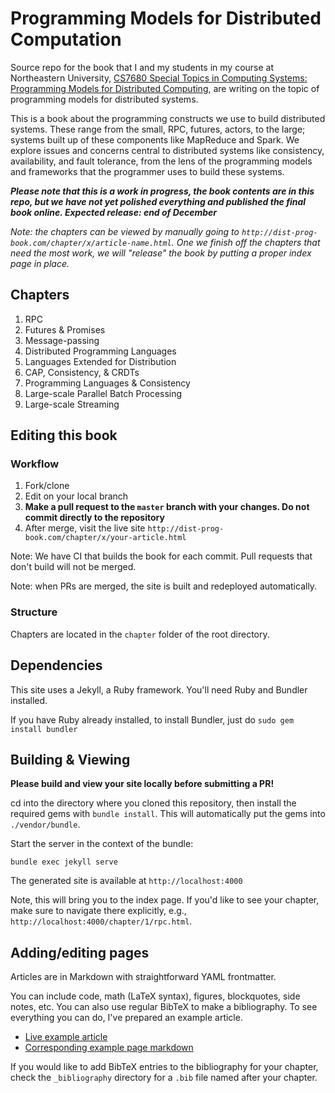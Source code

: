 Programming Models for Distributed Computation
==============================================

Source repo for the book that I and my students in my course at Northeastern University, [CS7680 Special Topics in Computing Systems: Programming Models for Distributed Computing](http://heather.miller.am/teaching/cs7680/), are writing on the topic of programming models for distributed systems.

This is a book about the programming constructs we use to build distributed
systems. These range from the small, RPC, futures, actors, to the large; systems
built up of these components like MapReduce and Spark. We explore issues and
concerns central to distributed systems like consistency, availability, and
fault tolerance, from the lens of the programming models and frameworks that
the programmer uses to build these systems.

_**Please note that this is a work in progress, the book contents are in this repo, but we have not yet polished everything and published the final book online. Expected release: end of December**_

_Note: the chapters can be viewed by manually going to `http://dist-prog-book.com/chapter/x/article-name.html`. One we finish off the chapters that need the most work, we will "release" the book by putting a proper index page in place._

## Chapters

1. RPC
2. Futures & Promises
3. Message-passing
4. Distributed Programming Languages
5. Languages Extended for Distribution
6. CAP, Consistency, & CRDTs
7. Programming Languages & Consistency
8. Large-scale Parallel Batch Processing
9. Large-scale Streaming

## Editing this book

### Workflow

1. Fork/clone
2. Edit on your local branch
3. **Make a pull request to the `master` branch with your changes. Do not commit directly to the repository**
4. After merge, visit the live site `http://dist-prog-book.com/chapter/x/your-article.html`

Note: We have CI that builds the book for each commit. Pull requests that don't
build will not be merged.

Note: when PRs are merged, the site is built and redeployed automatically.

### Structure

Chapters are located in the `chapter` folder of the root directory.

## Dependencies

This site uses a Jekyll, a Ruby framework. You'll need Ruby and Bundler
installed.

If you have Ruby already installed, to install Bundler, just do `sudo gem install bundler`

## Building & Viewing

**Please build and view your site locally before submitting a PR!**

cd into the directory where you cloned this repository, then install the
required gems with `bundle install`. This will automatically put the gems into
`./vendor/bundle`.

Start the server in the context of the bundle:

    bundle exec jekyll serve

The generated site is available at `http://localhost:4000`

Note, this will bring you to the index page. If you'd like to see your chapter,
make sure to navigate there explicitly, e.g.,
`http://localhost:4000/chapter/1/rpc.html`.

## Adding/editing pages

Articles are in Markdown with straightforward YAML frontmatter.

You can include code, math (LaTeX syntax), figures, blockquotes, side notes,
etc. You can also use regular BibTeX to make a bibliography. To see everything
you can do, I've prepared an example article.

- [Live example article](http://dist-prog-book.com/example.html)
- [Corresponding example page markdown](https://raw.githubusercontent.com/heathermiller/dist-prog-book/master/example.md)

If you would like to add BibTeX entries to the bibliography for your chapter,
check the `_bibliography` directory for a `.bib` file named after your chapter.
